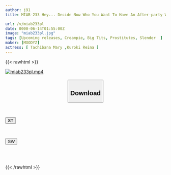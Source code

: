 ```yaml
---
author: j91
title: MIAB-233 Hey... Decide Now Who You Want To Have An After-party With. Two Gorgeous High-end Lounge Girls Aiming For The No. 1 Spot For Excessive Sexual Entertainment. High-spec Begging Dirty Talk And Tipsy Grinding Cowgirl Position To Compete For Big Customers In A Creampie Harem. Tachibana Mary And Kuroki Reina

url: /v/miab233pl
date: 0000-06-14T01:55:00Z
image: "miab233pl.jpg"
tags: [Upcoming releases, Creampie, Big Tits, Prostitutes, Slender	]
maker: [MOODYZ]
actress: [ Tachibana Mary ,Kuroki Reina ]
---
```



{{< rawhtml >}}

<div class="video" data-videoid="pending_link.html">
    <a href="javascript:;">
        <img src="/v/miab233pl/miab233pl.jpg" width="WIDTH" height="HEIGHT" alt="miab233pl.mp4" loading="lazy">
    </a>
</div>

<script type="text/javascript" src="https://j91.asia/asset/on-demand-pend.js"></script>

<br>
  <link rel="stylesheet" href="https://j91.asia/asset/bs5.css">
  
  <center>
  <button class="btn btn-primary" type="button" data-bs-toggle="collapse" data-bs-target=".multi-collapse" aria-expanded="false" aria-controls="multiCollapseExample1 multiCollapseExample2"><h2>Download</h2></button></center>
</p>
<div class="row">
  <div class="col">
    <div class="collapse multi-collapse" id="multiCollapseExample1">
      <div class="card card-body">
	      	      <br>
<div class="buttons">  
<p><a href="https://j91.asia/pending_link.html" target="_blank"><button class="btn-hover color-3"><i class="fa fa-download"></i> ST</button></a></p></div>
    </div>
  </div>
</div>
  <div class="col">
    <div class="collapse multi-collapse" id="multiCollapseExample2">
      <div class="card card-body">
	      <br>
<div class="buttons">
<p><a href="https://j91.asia/pending_link.html" target="_blank"><button class="btn-hover color-2"><i class="fa fa-download"></i> SW</button></a></p></div>
<br><br>
      </div>
    </div>
  </div>
</div>

{{< /rawhtml >}}